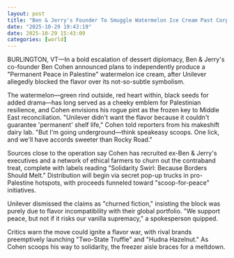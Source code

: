 ```yaml
---
layout: post
title: "Ben & Jerry's Founder To Smuggle Watermelon Ice Cream Past Corporate Blockade For Palestinian Peace Deal"
date: "2025-10-29 19:43:19"
date: 2025-10-29 15:43:09
categories: [world]
---
```

BURLINGTON, VT—In a bold escalation of dessert diplomacy, Ben & Jerry's co-founder Ben Cohen announced plans to independently produce a "Permanent Peace in Palestine" watermelon ice cream, after Unilever allegedly blocked the flavor over its not-so-subtle symbolism.

The watermelon—green rind outside, red heart within, black seeds for added drama—has long served as a cheeky emblem for Palestinian resilience, and Cohen envisions his rogue pint as the frozen key to Middle East reconciliation. "Unilever didn't want the flavor because it couldn't guarantee 'permanent' shelf life," Cohen told reporters from his makeshift dairy lab. "But I'm going underground—think speakeasy scoops. One lick, and we'll have accords sweeter than Rocky Road."

Sources close to the operation say Cohen has recruited ex-Ben & Jerry's executives and a network of ethical farmers to churn out the contraband treat, complete with labels reading "Solidarity Swirl: Because Borders Should Melt." Distribution will begin via secret pop-up trucks in pro-Palestine hotspots, with proceeds funneled toward "scoop-for-peace" initiatives.

Unilever dismissed the claims as "churned fiction," insisting the block was purely due to flavor incompatibility with their global portfolio. "We support peace, but not if it risks our vanilla supremacy," a spokesperson quipped.

Critics warn the move could ignite a flavor war, with rival brands preemptively launching "Two-State Truffle" and "Hudna Hazelnut." As Cohen scoops his way to solidarity, the freezer aisle braces for a meltdown.
